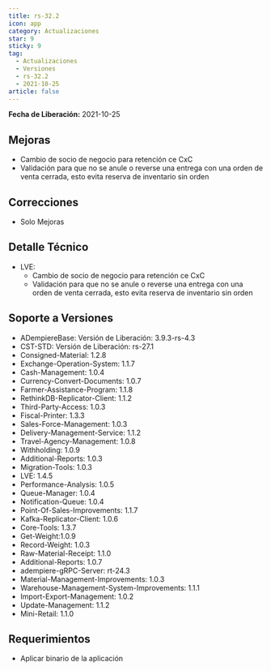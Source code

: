 ```yaml
---
title: rs-32.2
icon: app
category: Actualizaciones
star: 9
sticky: 9
tag:
  - Actualizaciones
  - Versiones
  - rs-32.2
  - 2021-10-25
article: false
---
```


**Fecha de Liberación:** 2021-10-25

## Mejoras

- Cambio de socio de negocio para retención ce CxC
- Validación para que no se anule o reverse una entrega con una orden de venta cerrada, esto evita reserva de inventario sin orden

## Correcciones

- Solo Mejoras

## Detalle Técnico

- LVE:
  - Cambio de socio de negocio para retención ce CxC
  - Validación para que no se anule o reverse una entrega con una orden de venta cerrada, esto evita reserva de inventario sin orden

## Soporte a Versiones

- ADempiereBase: Versión de Liberación: 3.9.3-rs-4.3
- CST-STD: Versión de Liberación: rs-27.1
- Consigned-Material: 1.2.8
- Exchange-Operation-System: 1.1.7
- Cash-Management: 1.0.4
- Currency-Convert-Documents: 1.0.7
- Farmer-Assistance-Program: 1.1.8
- RethinkDB-Replicator-Client: 1.1.2
- Third-Party-Access: 1.0.3
- Fiscal-Printer: 1.3.3
- Sales-Force-Management: 1.0.3
- Delivery-Management-Service: 1.1.2
- Travel-Agency-Management: 1.0.8
- Withholding: 1.0.9
- Additional-Reports: 1.0.3
- Migration-Tools: 1.0.3
- LVE: 1.4.5
- Performance-Analysis: 1.0.5
- Queue-Manager: 1.0.4
- Notification-Queue: 1.0.4
- Point-Of-Sales-Improvements: 1.1.7
- Kafka-Replicator-Client: 1.0.6
- Core-Tools: 1.3.7
- Get-Weight:1.0.9
- Record-Weight: 1.0.3
- Raw-Material-Receipt: 1.1.0
- Additional-Reports: 1.0.7
- adempiere-gRPC-Server: rt-24.3
- Material-Management-Improvements: 1.0.3
- Warehouse-Management-System-Improvements: 1.1.1
- Import-Export-Management: 1.0.2
- Update-Management: 1.1.2
- Mini-Retail: 1.1.0

## Requerimientos

- Aplicar binario de la aplicación
